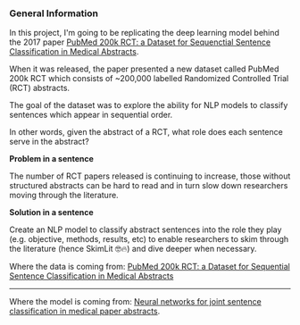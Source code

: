 ### General Information

In this project, I'm going to be replicating the deep learning model behind the 2017 paper [PubMed 200k RCT: a Dataset for Sequenctial Sentence Classification in Medical Abstracts](https://arxiv.org/pdf/1710.06071.pdf).

When it was released, the paper presented a new dataset called PubMed 200k RCT which consists of ~200,000 labelled Randomized Controlled Trial (RCT) abstracts.

The goal of the dataset was to explore the ability for NLP models to classify sentences which appear in sequential order.

In other words, given the abstract of a RCT, what role does each sentence serve in the abstract?

**Problem in a sentence**

The number of RCT papers released is continuing to increase, those without structured abstracts can be hard to read and in turn slow down researchers moving through the literature.

**Solution in a sentence**

Create an NLP model to classify abstract sentences into the role they play (e.g. objective, methods, results, etc) to enable researchers to skim through the literature (hence SkimLit 🤓🔥) and dive deeper when necessary.

Where the data is coming from: [PubMed 200k RCT: a Dataset for Sequential Sentence Classification in Medical Abstracts](https://arxiv.org/pdf/1710.06071.pdf)


---


Where the model is coming from: [Neural networks for joint sentence classification in medical paper abstracts](https://arxiv.org/pdf/1612.05251.pdf).

